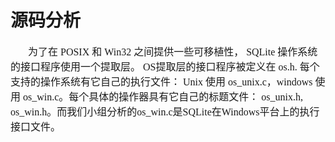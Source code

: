 # 源码分析
<font face="微软雅黑" size="3px">

&nbsp;&nbsp;&nbsp;&nbsp;&nbsp;&nbsp;&nbsp;为了在 POSIX 和 Win32 之间提供一些可移植性， SQLite 操作系统的接口程序使用一个提取层。 OS提取层的接口程序被定义在 os.h. 每个支持的操作系统有它自己的执行文件： Unix 使用 os_unix.c，windows 使用 os_win.c。每个具体的操作器具有它自己的标题文件： os_unix.h, os_win.h。而我们小组分析的os_win.c是SQLite在Windows平台上的执行接口文件。
